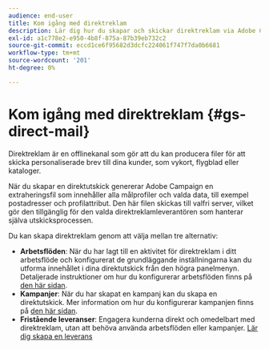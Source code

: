 ```yaml
---
audience: end-user
title: Kom igång med direktreklam
description: Lär dig hur du skapar och skickar direktreklam via Adobe Campaign Web
exl-id: a1c778e2-e950-4b8f-875a-87b39eb732c2
source-git-commit: eccd1ce6f95682d3dcfc224061f747f7da0b6681
workflow-type: tm+mt
source-wordcount: '201'
ht-degree: 0%

---
```



# Kom igång med direktreklam {#gs-direct-mail}

Direktreklam är en offlinekanal som gör att du kan producera filer för att skicka personaliserade brev till dina kunder, som vykort, flygblad eller kataloger.

När du skapar en direktutskick genererar Adobe Campaign en extraheringsfil som innehåller alla målprofiler och valda data, till exempel postadresser och profilattribut. Den här filen skickas till valfri server, vilket gör den tillgänglig för den valda direktreklamleverantören som hanterar själva utskicksprocessen.

Du kan skapa direktreklam genom att välja mellan tre alternativ:

* **Arbetsflöden**: När du har lagt till en aktivitet för direktreklam i ditt arbetsflöde och konfigurerat de grundläggande inställningarna kan du utforma innehållet i dina direktutskick från den högra panelmenyn. Detaljerade instruktioner om hur du konfigurerar arbetsflöden finns på [den här sidan](../workflows/gs-workflow-creation.md).
* **Kampanjer**: När du har skapat en kampanj kan du skapa en direktutskick. Mer information om hur du konfigurerar kampanjen finns på [den här sidan](../campaigns/gs-campaigns.md).
* **Fristående leveranser**: Engagera kunderna direkt och omedelbart med direktreklam, utan att behöva använda arbetsflöden eller kampanjer. [Lär dig skapa en leverans](../msg/gs-deliveries.md)

<!--
<table style="table-layout:fixed"><tr style="border: 0;">
<td>
<a href="create-push.md">
<img alt="Create a push delivery" src="assets/do-not-localize/push_create.jpeg">
</a>
<div><a href="create-push.md"><strong>Create a push delivery</strong>
</div>
<p>
</td>
<td>
<a href="content-push.md">
<img alt="Design a push delivery" src="assets/do-not-localize/push_design.jpeg">
</a>
<div>
<a href="content-push.md"><strong>Design a push delivery<strong></strong></a>
</div>
<p></td>
<td>
<a href="send-push.md">
<img alt="Send a push delivery" src="assets/do-not-localize/push_send.jpeg">
</a>
<div>
<a href="send-push.md"><strong>Send a push delivery</strong></a>
</div>
<p>
</td>
<td>
<a href="send-push.md">
<img alt="Push delivery report" src="assets/do-not-localize/push_report.jpeg">
</a>
<div>
<a href="send-push.md"><strong>Push delivery report</strong></a>
</div>
<p>
</td>
</tr></table>
-->
